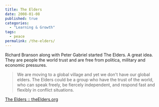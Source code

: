 ```yaml
---
title: The Elders
date: 2008-01-08
published: true
categories:
  - "Learning & Growth"
tags:
  - peace
permalink: /the-elders/
---
```

Richard Branson along with Peter Gabriel started The Elders.  A great idea.  They are people the world trust and are free from politica, military and economic pressures.

>We are moving to a global village and yet we don't have our global elders.  The Elders could be a group who have the trust of the world, who can speak freely, be fiercely independent,  and respond fast and flexibly in conflict situations.
<p><a href="http://www.theelders.org/" rel="nofollow">The Elders :: theElders.org</a></p>
